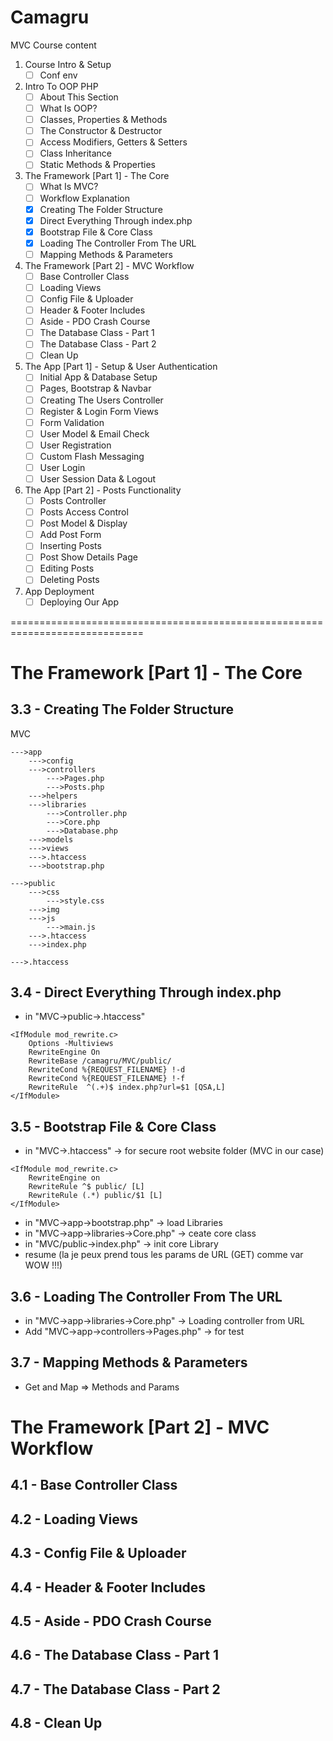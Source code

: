 # Camagru

MVC Course content 
1. Course Intro & Setup
    - [ ] Conf env
2. Intro To OOP PHP
    - [ ] About This Section
    - [ ] What Is OOP?
    - [ ] Classes, Properties & Methods
    - [ ] The Constructor & Destructor
    - [ ] Access Modifiers, Getters & Setters
    - [ ] Class Inheritance
    - [ ] Static Methods & Properties

3. The Framework [Part 1] - The Core
    - [ ] What Is MVC?
    - [ ] Workflow Explanation
    - [x] Creating The Folder Structure
    - [x] Direct Everything Through index.php
    - [x] Bootstrap File & Core Class
    - [x] Loading The Controller From The URL
    - [ ] Mapping Methods & Parameters

4. The Framework [Part 2] - MVC Workflow
    - [ ] Base Controller Class
    - [ ] Loading Views
    - [ ] Config File & Uploader
    - [ ] Header & Footer Includes
    - [ ] Aside - PDO Crash Course
    - [ ] The Database Class - Part 1
    - [ ] The Database Class - Part 2
    - [ ] Clean Up

5. The App [Part 1] - Setup & User Authentication
    - [ ] Initial App & Database Setup
    - [ ] Pages, Bootstrap & Navbar
    - [ ] Creating The Users Controller
    - [ ] Register & Login Form Views
    - [ ] Form Validation
    - [ ] User Model & Email Check
    - [ ] User Registration
    - [ ] Custom Flash Messaging
    - [ ] User Login
    - [ ] User Session Data & Logout

6. The App [Part 2] - Posts Functionality
    - [ ] Posts Controller
    - [ ] Posts Access Control
    - [ ] Post Model & Display
    - [ ] Add Post Form
    - [ ] Inserting Posts
    - [ ] Post Show Details Page
    - [ ] Editing Posts
    - [ ] Deleting Posts

7. App Deployment
    - [ ] Deploying Our App

=============================================================================
# The Framework [Part 1] - The Core
## 3.3 - Creating The Folder Structure
MVC

    --->app 
        --->config
        --->controllers
            --->Pages.php
            --->Posts.php
        --->helpers
        --->libraries
            --->Controller.php
            --->Core.php
            --->Database.php
        --->models
        --->views
        --->.htaccess  
        --->bootstrap.php

    --->public
        --->css
            --->style.css
        --->img
        --->js
            --->main.js
        --->.htaccess
        --->index.php

    --->.htaccess

## 3.4 - Direct Everything Through index.php
- in "MVC->public->.htaccess"
```
<IfModule mod_rewrite.c>
    Options -Multiviews
    RewriteEngine On
    RewriteBase /camagru/MVC/public/
    RewriteCond %{REQUEST_FILENAME} !-d
    RewriteCond %{REQUEST_FILENAME} !-f
    RewriteRule  ^(.+)$ index.php?url=$1 [QSA,L]
</IfModule>
```

## 3.5 - Bootstrap File & Core Class
- in "MVC->.htaccess" -> for secure root website folder (MVC in our case)
```
<IfModule mod_rewrite.c>
    RewriteEngine on
    RewriteRule ^$ public/ [L]
    RewriteRule (.*) public/$1 [L]
</IfModule>
```
- in "MVC->app->bootstrap.php" -> load Libraries
- in "MVC->app->libraries->Core.php" -> ceate core class
- in "MVC/public->index.php" -> init core Library
- resume (la je peux prend tous les params de URL (GET) comme var WOW !!!)

## 3.6 - Loading The Controller From The URL
- in "MVC->app->libraries->Core.php" -> Loading controller from URL
- Add "MVC->app->controllers->Pages.php" -> for test

## 3.7 - Mapping Methods & Parameters
- Get and Map => Methods and Params

# The Framework [Part 2] - MVC Workflow
## 4.1 - Base Controller Class
## 4.2 - Loading Views
## 4.3 - Config File & Uploader
## 4.4 - Header & Footer Includes
## 4.5 - Aside - PDO Crash Course
## 4.6 - The Database Class - Part 1
## 4.7 - The Database Class - Part 2
## 4.8 - Clean Up



